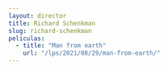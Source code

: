 ```yaml
---
layout: director
title: Richard Schenkman
slug: richard-schenkman
peliculas:
  - title: "Man from earth"
    url: "/lps/2021/08/29/man-from-earth/"
---
```

